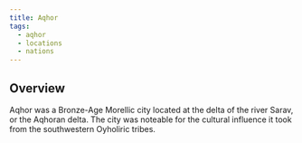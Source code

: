```yaml
---
title: Aqhor
tags:
  - aqhor
  - locations
  - nations
---
```

## Overview
Aqhor was a Bronze-Age Morellic city located at the delta of the river Sarav, or the Aqhoran delta. The city was noteable for the cultural influence it took from the southwestern Oyholiric tribes.
